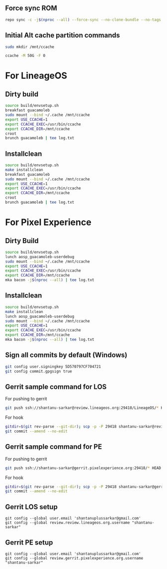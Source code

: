 ## Force sync ROM
```bash
repo sync -c -j$(nproc --all) --force-sync --no-clone-bundle --no-tags
```
## Initial Alt cache partition commands
```bash
sudo mkdir /mnt/ccache
```
```bash
ccache -M 50G -F 0
```
# For LineageOS
## Dirty build
```bash
source build/envsetup.sh
breakfast guacamoleb
sudo mount --bind ~/.cache /mnt/ccache
export USE_CCACHE=1
export CCACHE_EXEC=/usr/bin/ccache
export CCACHE_DIR=/mnt/ccache
croot
brunch guacamoleb | tee log.txt
```
## Installclean
```bash
source build/envsetup.sh
make installclean
breakfast guacamoleb
sudo mount --bind ~/.cache /mnt/ccache
export USE_CCACHE=1
export CCACHE_EXEC=/usr/bin/ccache
export CCACHE_DIR=/mnt/ccache
croot
brunch guacamoleb | tee log.txt
```
# For Pixel Experience
## Dirty Build
```bash
source build/envsetup.sh
lunch aosp_guacamoleb-userdebug
sudo mount --bind ~/.cache /mnt/ccache
export USE_CCACHE=1
export CCACHE_EXEC=/usr/bin/ccache
export CCACHE_DIR=/mnt/ccache
mka bacon -j$(nproc --all) | tee log.txt
```
## Installclean
```bash
source build/envsetup.sh
make installclean
lunch aosp_guacamoleb-userdebug
sudo mount --bind ~/.cache /mnt/ccache
export USE_CCACHE=1
export CCACHE_EXEC=/usr/bin/ccache
export CCACHE_DIR=/mnt/ccache
mka bacon -j$(nproc --all) | tee log.txt
```
## Sign all commits by default (Windows)
```bash
git config user.signingkey 5D570797CF704721
git config commit.gpgsign true
```
## Gerrit sample command for LOS
For pushing to gerrit
```bash
git push ssh://shantanu-sarkar@review.lineageos.org:29418/LineageOS/* HEAD:refs/for/lineage-19.1
```
For hook
```bash
gitdir=$(git rev-parse --git-dir); scp -p -P 29418 shantanu-sarkar@review.lineageos.org:hooks/commit-msg ${gitdir}/hooks/
git commit --amend --no-edit
```
## Gerrit sample command for PE
For pushing to gerrit
```bash
git push ssh://shantanu-sarkar@gerrit.pixelexperience.org:29418/* HEAD:refs/for/twelve-plus
```
For hook
```bash
gitdir=$(git rev-parse --git-dir); scp -p -P 29418 shantanu-sarkar@gerrit.pixelexperience.org:hooks/commit-msg ${gitdir}/hooks/
git commit --amend --no-edit
```
## Gerrit LOS setup
```
git config --global user.email 'shantanuplussarkar@gmail.com'
git config --global review.review.lineageos.org.username "shantanu-sarkar"
```
## Gerrit PE setup
```
git config --global user.email 'shantanuplussarkar@gmail.com'
git config --global review.gerrit.pixelexperience.org.username "shantanu-sarkar"
```
